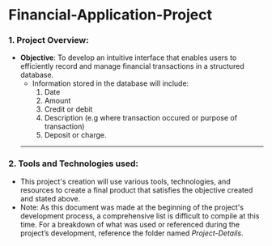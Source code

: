 # Financial-Application-Project

### 1. Project Overview:
- **Objective**: To develop an intuitive interface that enables users to efficiently record and manage financial transactions in a structured database.
  - Information stored in the database will include:
    1. Date
    2. Amount
    3. Credit or debit
    4. Description (e.g where transaction occured or purpose of transaction)
    5. Deposit or charge.
  ---
### 2. Tools and Technologies used:
- This project's creation will use various tools, technologies, and resources to create a final product that satisfies the objective created and stated above.
- Note: As this document was made at the beginning of the project's development process, a comprehensive list is difficult to compile at this time. For a breakdown of what was used or referenced during the project’s development, reference the folder named *Project-Details*.
